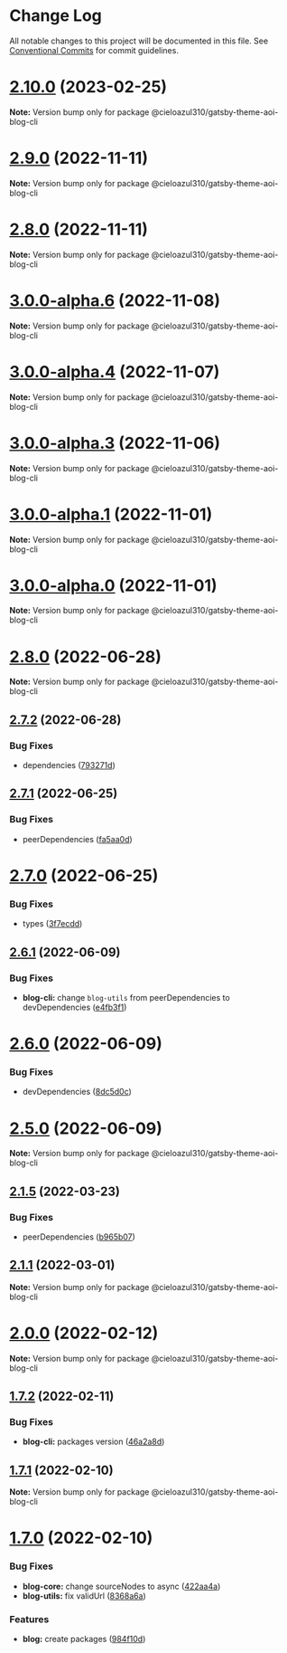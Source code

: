 # Change Log

All notable changes to this project will be documented in this file.
See [Conventional Commits](https://conventionalcommits.org) for commit guidelines.

# [2.10.0](https://github.com/cieloazul310/gatsby-aoi/compare/v2.9.3...v2.10.0) (2023-02-25)

**Note:** Version bump only for package @cieloazul310/gatsby-theme-aoi-blog-cli

# [2.9.0](https://github.com/cieloazul310/gatsby-aoi/compare/v3.0.0-alpha.6...v2.9.0) (2022-11-11)

**Note:** Version bump only for package @cieloazul310/gatsby-theme-aoi-blog-cli

# [2.8.0](https://github.com/cieloazul310/gatsby-aoi/compare/v3.0.0-alpha.6...v2.8.0) (2022-11-11)

**Note:** Version bump only for package @cieloazul310/gatsby-theme-aoi-blog-cli

# [3.0.0-alpha.6](https://github.com/cieloazul310/gatsby-aoi/compare/v3.0.0-alpha.5...v3.0.0-alpha.6) (2022-11-08)

**Note:** Version bump only for package @cieloazul310/gatsby-theme-aoi-blog-cli

# [3.0.0-alpha.4](https://github.com/cieloazul310/gatsby-aoi/compare/v3.0.0-alpha.3...v3.0.0-alpha.4) (2022-11-07)

**Note:** Version bump only for package @cieloazul310/gatsby-theme-aoi-blog-cli

# [3.0.0-alpha.3](https://github.com/cieloazul310/gatsby-aoi/compare/v3.0.0-alpha.2...v3.0.0-alpha.3) (2022-11-06)

**Note:** Version bump only for package @cieloazul310/gatsby-theme-aoi-blog-cli

# [3.0.0-alpha.1](https://github.com/cieloazul310/gatsby-aoi/compare/v3.0.0-alpha.0...v3.0.0-alpha.1) (2022-11-01)

**Note:** Version bump only for package @cieloazul310/gatsby-theme-aoi-blog-cli

# [3.0.0-alpha.0](https://github.com/cieloazul310/gatsby-aoi/compare/v2.8.0...v3.0.0-alpha.0) (2022-11-01)

**Note:** Version bump only for package @cieloazul310/gatsby-theme-aoi-blog-cli

# [2.8.0](https://github.com/cieloazul310/gatsby-aoi/compare/v2.7.2...v2.8.0) (2022-06-28)

**Note:** Version bump only for package @cieloazul310/gatsby-theme-aoi-blog-cli

## [2.7.2](https://github.com/cieloazul310/gatsby-aoi/compare/v2.7.1...v2.7.2) (2022-06-28)

### Bug Fixes

- dependencies ([793271d](https://github.com/cieloazul310/gatsby-aoi/commit/793271d61810e9d9ca304cfe91ea378e7040041a))

## [2.7.1](https://github.com/cieloazul310/gatsby-aoi/compare/v2.7.0...v2.7.1) (2022-06-25)

### Bug Fixes

- peerDependencies ([fa5aa0d](https://github.com/cieloazul310/gatsby-aoi/commit/fa5aa0dc7fcbdc73a6216f4de2098b534e769015))

# [2.7.0](https://github.com/cieloazul310/gatsby-aoi/compare/v2.6.1...v2.7.0) (2022-06-25)

### Bug Fixes

- types ([3f7ecdd](https://github.com/cieloazul310/gatsby-aoi/commit/3f7ecdd0b44b7d63ba5e1d3446a44b5a53dd6915))

## [2.6.1](https://github.com/cieloazul310/gatsby-aoi/compare/v2.6.0...v2.6.1) (2022-06-09)

### Bug Fixes

- **blog-cli:** change `blog-utils` from peerDependencies to devDependencies ([e4fb3f1](https://github.com/cieloazul310/gatsby-aoi/commit/e4fb3f13299c5db2dd467e6d885da441af085e59))

# [2.6.0](https://github.com/cieloazul310/gatsby-aoi/compare/v2.5.0...v2.6.0) (2022-06-09)

### Bug Fixes

- devDependencies ([8dc5d0c](https://github.com/cieloazul310/gatsby-aoi/commit/8dc5d0c9f78a92ad029528f097c46716a3151ebd))

# [2.5.0](https://github.com/cieloazul310/gatsby-aoi/compare/v2.4.2...v2.5.0) (2022-06-09)

**Note:** Version bump only for package @cieloazul310/gatsby-theme-aoi-blog-cli

## [2.1.5](https://github.com/cieloazul310/gatsby-aoi/compare/v2.1.4...v2.1.5) (2022-03-23)

### Bug Fixes

- peerDependencies ([b965b07](https://github.com/cieloazul310/gatsby-aoi/commit/b965b07ed260b5554ca44dea1ea50a0f911d70a9))

## [2.1.1](https://github.com/cieloazul310/gatsby-aoi/compare/v2.1.0...v2.1.1) (2022-03-01)

**Note:** Version bump only for package @cieloazul310/gatsby-theme-aoi-blog-cli

# [2.0.0](https://github.com/cieloazul310/gatsby-aoi/compare/v1.7.2...v2.0.0) (2022-02-12)

**Note:** Version bump only for package @cieloazul310/gatsby-theme-aoi-blog-cli

## [1.7.2](https://github.com/cieloazul310/gatsby-aoi/compare/v1.7.1...v1.7.2) (2022-02-11)

### Bug Fixes

- **blog-cli:** packages version ([46a2a8d](https://github.com/cieloazul310/gatsby-aoi/commit/46a2a8d5a08fa1e13bfa55a94ae3027746d50ed0))

## [1.7.1](https://github.com/cieloazul310/gatsby-aoi/compare/v1.7.0...v1.7.1) (2022-02-10)

**Note:** Version bump only for package @cieloazul310/gatsby-theme-aoi-blog-cli

# [1.7.0](https://github.com/cieloazul310/gatsby-aoi/compare/v1.6.1...v1.7.0) (2022-02-10)

### Bug Fixes

- **blog-core:** change sourceNodes to async ([422aa4a](https://github.com/cieloazul310/gatsby-aoi/commit/422aa4a1ce75e033e338db8066a0e9a3632391b8))
- **blog-utils:** fix validUrl ([8368a6a](https://github.com/cieloazul310/gatsby-aoi/commit/8368a6aad98ff6a9b5d69d018ca3a40f7c0fd98e))

### Features

- **blog:** create packages ([984f10d](https://github.com/cieloazul310/gatsby-aoi/commit/984f10dbd6bd7479e57dbd2f2435f20727fbec7c))
